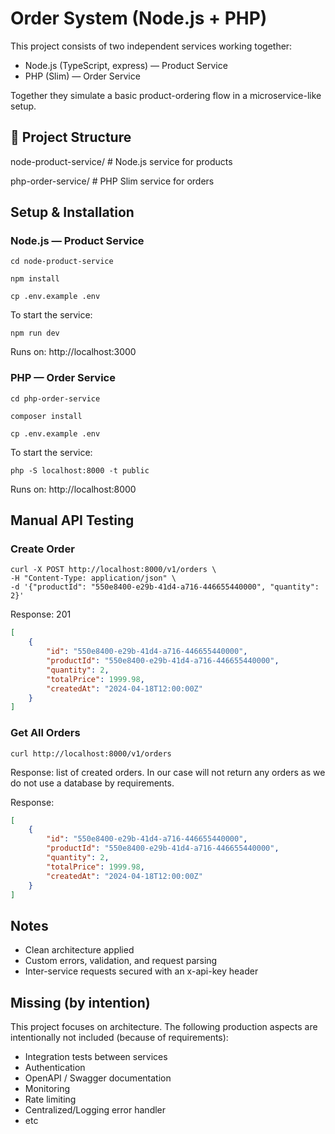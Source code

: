 # Order System (Node.js + PHP)

This project consists of two independent services working together:

- Node.js (TypeScript, express) — Product Service
- PHP (Slim) — Order Service

Together they simulate a basic product-ordering flow in a microservice-like setup.

## 📁 Project Structure


node-product-service/   # Node.js service for products

php-order-service/      # PHP Slim service for orders

## Setup & Installation

### Node.js — Product Service
```
cd node-product-service

npm install

cp .env.example .env
```

To start the service:
``` 
npm run dev
```

Runs on: http://localhost:3000

### PHP — Order Service

```
cd php-order-service

composer install

cp .env.example .env
```

To start the service:
```
php -S localhost:8000 -t public
```

Runs on: http://localhost:8000

## Manual API Testing

### Create Order
```
curl -X POST http://localhost:8000/v1/orders \
-H "Content-Type: application/json" \
-d '{"productId": "550e8400-e29b-41d4-a716-446655440000", "quantity": 2}'
```


Response: 201
```json
[
    {
        "id": "550e8400-e29b-41d4-a716-446655440000",
        "productId": "550e8400-e29b-41d4-a716-446655440000",
        "quantity": 2,
        "totalPrice": 1999.98,
        "createdAt": "2024-04-18T12:00:00Z"
    }
]
```

### Get All Orders

```
curl http://localhost:8000/v1/orders
```


Response: list of created orders. 
In our case will not return any orders as we do not use a database by requirements.

Response:
```json
[
    {
        "id": "550e8400-e29b-41d4-a716-446655440000",
        "productId": "550e8400-e29b-41d4-a716-446655440000",
        "quantity": 2,
        "totalPrice": 1999.98,
        "createdAt": "2024-04-18T12:00:00Z"
    }
]
```

## Notes
- Clean architecture applied
- Custom errors, validation, and request parsing
- Inter-service requests secured with an x-api-key header

## Missing (by intention)

This project focuses on architecture. The following production aspects are intentionally not included (because of requirements):

- Integration tests between services
- Authentication
- OpenAPI / Swagger documentation
- Monitoring
- Rate limiting
- Centralized/Logging error handler
- etc

